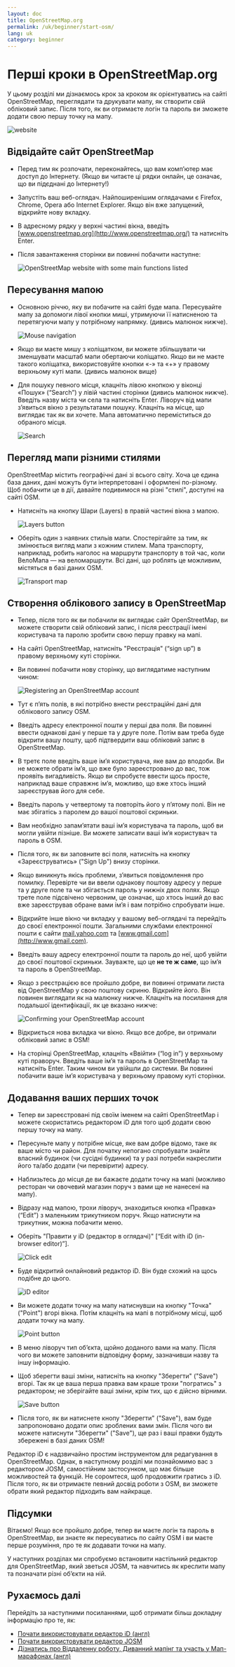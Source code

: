 ```yaml
---
layout: doc
title: OpenStreetMap.org
permalink: /uk/beginner/start-osm/
lang: uk
category: beginner
---
```


Перші кроки в OpenStreetMap.org
===============================

У цьому розділі ми дізнаємось крок за кроком як орієнтуватись на сайті OpenStreetMap, переглядати та друкувати мапу, як створити свій обліковий запис. Після того, як ви отримаєте логін та пароль ви зможете додати свою першу точку на мапу.

![website][]

Відвідайте сайт OpenStreetMap
-----------------------------

-   Перед тим як розпочати, переконайтесь, що вам комп’ютер має доступ до Інтернету.
    (Якщо ви читаєте ці рядки онлайн, це означає, що ви підєднані до Інтернету!)
-   Запустіть ваш веб-оглядач. Найпоширенішим оглядачами є  Firefox, Chrome, Opera або Internet Explorer. Якщо він вже запущений, відкрийте нову вкладку.
-   В адресному рядку у верхні частині вікна, введіть [www.openstreetmap.org](http://www.openstreetmap.org/) та натисніть Enter.
-   Після завантаження сторінки ви повинні побачити наступне:

    ![OpenStreetMap website with some main functions listed][]

Пересування мапою
-----------------

-   Основною річчю, яку ви побачите на сайті буде мапа. Пересувайте мапу за допомоги лівої кнопки миші, утримуючи її натисненою та перетягуючи мапу у потрібному напрямку. (дивись малюнок нижче).

    ![Mouse navigation][]

-   Якщо ви маєте мишу з коліщатком, ви можете збільшувати чи зменшувати масштаб мапи обертаючи коліщатко. Якщо ви не маєте такого коліщатка, використовуйте кнопки «-» та «+» у правому верхньому куті мапи. (дивись малюнок вище)
-   Для пошуку певного місця, клацніть лівою кнопкою у віконці «Пошук» (“Search”) у лівій частині сторінки (дивись малюнок нижче). Введіть назву міста чи села та натисніть Enter. Ліворуч від мапи з’явиться вікно з результатами пошуку. Клацніть на місце, що виглядає так як ви хочете. Мапа автоматично переміститься до обраного місця.

    ![Search][]


Перегляд мапи різними стилями
-----------------------------

OpenStreetMap містить географічні дані зі всього світу. Хоча це єдина база даних, дані можуть бути інтерпретовані і оформлені по-різному. Щоб побачити це в дії, давайте подивимося на різні "стилі", доступні на сайті OSM.

-   Натисніть на кнопку Шари (Layers) в правій частині вікна з мапою.

    ![Layers button][]

-   Оберіть один з наявних стильів мапи. Спостерігайте за тим, як змінюється вигляд мапи з кожним стилем. Мапа транспорту, наприклад, робить наголос на маршрути транспорту в той час, коли ВелоМапа — на веломаршрути. Всі дані, що роблять це можливим, містяться в базі даних OSM.

    ![Transport map][]

Створення облікового запису в OpenStreetMap
-------------------------------------------

-   Тепер, після того як ви побачили як виглядає сайт OpenStreetMap, ви можете створити свій обліковий запис, і після реєстрації імені користувача та паролю зробити свою першу правку на мапі.
-   На сайті OpenStreetMap, натисніть "Реєстрація" (“sign up”) в правому верхньому куті сторінки.
-   Ви повинні побачити нову сторінку, що виглядатиме наступним чином:

    ![Registering an OpenStreetMap account][]

-   Тут є п’ять полів, в які потрібно внести реєстраційні дані для облікового запису OSM.
-   Введіть адресу електронної пошти у перші два поля. Ви повинні ввести однакові дані у перше та у друге поле. Потім вам треба буде відкрити вашу пошту, щоб підтвердити ваш обліковий запис в OpenStreetMap.
-   В третє поле введіть ваше ім’я користувача, яке вам до вподоби. Ви не можете обрати ім’я, що вже було зареєстровано до вас, тож проявіть вигадливість. Якщо ви спробуєте ввести щось просте, наприклад ваше справжнє ім’я, можливо, що вже хтось інший зареєстрував його для себе.
-   Введіть пароль у четвертому та повторіть його у п’ятому полі. Він не має збігатісь з паролем до вашої поштової скриньки.
-   Вам необхідно запам’ятати ваші ім’я користувача та пароль, щоб ви могли увійти пізніше. Ви можете записати ваші ім’я користувач та пароль в OSM.
-   Після того, як ви заповните всі поля, натисніть на кнопку «Зареєструватись» ("Sign Up") внизу сторінки.
-   Якщо виникнуть якісь проблеми, з’явиться повідомлення про помилку. Перевірте чи ви ввели однакову поштову адресу у перше та у друге поле та чи збігається пароль у нижніх двох полях. Якщо трете поле підсвічено червоним, це означає, що хтось інший до вас вже зареєстрував обране вами ім’я і вам потрібно спробувати інше.
-   Відкрийте інше вікно чи вкладку у вашому веб-оглядачі та перейдіть до своєї електронної пошти. Загальними службами електронної пошти є сайти [mail.yahoo.com](http://mail.yahoo.com) та [www.gmail.com](http://www.gmail.com).
-   Введіть вашу адресу електронної пошти та пароль до неї, щоб увійти до своєї поштової скриньки. Зауважте, що це __не те ж саме__, що ім’я та пароль в OpenStreetMap.
-   Якщо з реєстрацією все пройшло добре, ви повинні отримати листа від OpenStreetMap у свою поштову скриню. Відкрийте його. Він повинен виглядати як на малюнку нижче. Клацніть на посилання для подальшої ідентифікації, як це вказано нижче:

    ![Confirming your OpenStreetMap account][]

-   Відкриється нова вкладка чи вікно. Якщо все добре, ви отримали обліковий запис в OSM!
-   На сторінці OpenStreetMap, клацніть «Ввійти» (“log in”) у верхньому куті праворуч. Введіть ваше ім’я та пароль в OpenStreetMap та натисніть Enter. Таким чином ви увійшли до системи. Ви повинні побачити ваше ім’я користувача у верхньому правому куті сторінки.

Додавання ваших перших точок
----------------------------

-   Тепер ви зареєстровані під своїм іменем на сайті OpenStreetMap і можете скористатись редактором iD для того щоб додати свою першу точку на мапу.
-   Пересуньте мапу у потрібне місце, яке вам добре відомо, таке як ваше місто чи район. Для початку непогано спробувати знайти власний будинок (чи сусідні будинки) та у разі потреби накреслити його та/або додати (чи перевірити) адресу.
-   Наблизьтесь до місця де ви бажаєте додати точку на мапі (можливо ресторан чи овочевий магазин поруч з вами ще не нанесені на мапу).
-   Відразу над мапою, трохи ліворуч, знаходиться кнопка «Правка» (“Edit”) з маленьким трикутником поруч. Якщо натиснути на трикутник, можна побачити меню.
-   Оберіть "Правити у iD (редактор в оглядачі)" [“Edit with iD (in-browser editor)”].

    ![Click edit][]

-   Буде відкритий онлайновий редактор iD. Він буде схожий на щось подібне до цього.

    ![iD editor][]

-   Ви можете додати точку на мапу натиснувши на кнопку "Точка" ("Point") вгорі вікна. Потім клацніть на мапі в потрібному місці, щоб додати точку на мапу.

    ![Point button][]

-   В меню ліворуч тип об’єкта, щойно доданого вами на мапу. Після чого ви можете заповнити відповідну форму, зазначивши назву та іншу інформацію.
-   Щоб зберегти ваші зміни, натисніть на кнопку "Зберегти" ("Save") вгорі. Так як це ваша перша правка вам краше трохи "погратись" з редактором; не зберігайте ваші зміни, крім тих, що є дійсно вірними.

    ![Save button][]

-   Після того, як ви натиснете кнопу "Зберегти" ("Save"), вам буде запропоновано додати опис зроблених вами змін. Після чого ви можете натиснути "Зберегти" ("Save"), ще раз і ваші правки будуть збережені в базі даних OSM!

<!-- link to iD editor chapter when ready -->

Редактор iD є надзвичайно простим інструментом для редагування в OpenStreetMap. Однак, в наступному розділі ми познайомимо вас з редактором JOSM, самостійним застосунком, що має більше можливостей та функцій. Не соромтеся, щоб продовжити гратись з  iD. Після того, як ви отримаєте певний досвід роботи з OSM, ви зможете обрати який редактор підходить вам найкраще.

Підсумки
--------

Вітаємо! Якщо все пройшло добре, тепер ви маєте логін та пароль в OpenStreetMap, ви знаєте як пересуватись по сайту OSM і ви маєте перше розуміння, про те як додавати точки на мапу.

У наступних розділах ми спробуємо встановити настільний редактор для OpenStreetMap, який зветься JOSM, та навчитись як креслити мапу та позначати різні об’єкти на ній.

Рухаємось далі
---------------

Перейдіть за наступними посиланнями, щоб отримати більш докладну інформацію про те, як:

*  [Почати використовувати редактор iD (англ)](/en/editing/id-editor/)
*  [Почати використовувати редактор JOSM](/uk/beginner/start-josm/)
*  [Дізнатись про Віддаленну роботу, Диванний мапінг та участь у Мап-марафонах (англ)](/en/coordination/remote/)  


[website]: /images/en/beginner/02_start-osm/en_beg_02_start-osm_image00_website.png
[OpenStreetMap website with some main functions listed]: /images/en/beginner/02_start-osm/en_beg_02_start-osm_image01_osm-website-main-functions.png
[Mouse navigation]: /images/en/beginner/02_start-osm/en_beg_02_start-osm_image02_mouse-navigation.png
[Search]: /images/en/beginner/02_start-osm/en_beg_02_start-osm_image03_search.png
[Layers button]: /images/en/beginner/02_start-osm/en_beg_02_start-osm_image04_layers.png
[Transport map]: /images/en/beginner/02_start-osm/en_beg_02_start-osm_image05_transport-map.png
[Registering an OpenStreetMap account]: /images/en/beginner/02_start-osm/en_beg_02_start-osm_image06_registering-account.png
[Confirming your OpenStreetMap account]: /images/en/beginner/02_start-osm/en_beg_02_start-osm_image07_confirming-account.png
[Click edit]: /images/en/beginner/02_start-osm/en_beg_02_start-osm_image08_click-edit.png
[iD editor]: /images/en/beginner/02_start-osm/en_beg_02_start-osm_image09_id-editor.png
[Point button]: /images/en/beginner/02_start-osm/en_beg_02_start-osm_image10_point-button.png
[Save button]: /images/en/beginner/02_start-osm/en_beg_02_start-osm_image11_save-button.png
